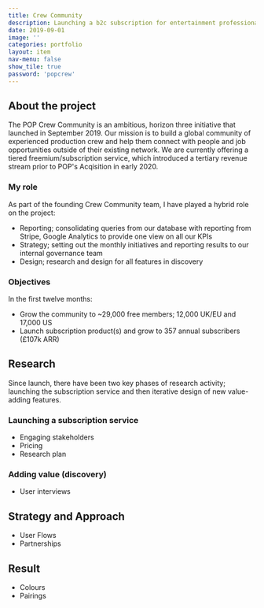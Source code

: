 ```yaml
---
title: Crew Community
description: Launching a b2c subscription for entertainment professionals
date: 2019-09-01
image: ''
categories: portfolio
layout: item
nav-menu: false
show_tile: true
password: 'popcrew'
---
```


## About the project 
The POP Crew Community is an ambitious, horizon three initiative that launched in September 2019. Our mission is to build a global community of experienced production crew and help them connect with people and job opportunities outside of their existing network. We are currently offering a tiered freemium/subscription service, which introduced a tertiary revenue stream prior to POP's Acqisition in early 2020.

### My role
As part of the founding Crew Community team, I have played a hybrid role on the project: 

* Reporting; consolidating queries from our database with reporting from Stripe, Google Analytics to provide one view on all our KPIs
* Strategy; setting out the monthly initiatives and reporting results to our internal governance team
* Design; research and design for all features in discovery

### Objectives
In the first twelve months:

* Grow the community to ~29,000 free members; 12,000 UK/EU and 17,000 US
* Launch subscription product(s) and grow to 357 annual subscribers (£107k ARR)


## Research
Since launch, there have been two key phases of research activity; launching the subscription service and then iterative design of new value-adding features.

### Launching a subscription service
* Engaging stakeholders
* Pricing
* Research plan

### Adding value (discovery)
* User interviews

## Strategy and Approach

* User Flows
* Partnerships

## Result

* Colours
* Pairings